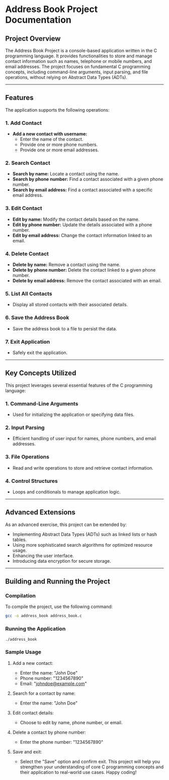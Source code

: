 # Address Book Project Documentation

## Project Overview
The Address Book Project is a console-based application written in the C programming language. It provides functionalities to store and manage contact information such as names, telephone or mobile numbers, and email addresses. The project focuses on fundamental C programming concepts, including command-line arguments, input parsing, and file operations, without relying on Abstract Data Types (ADTs).

---

## Features
The application supports the following operations:

### 1. Add Contact
- **Add a new contact with username:**
  - Enter the name of the contact.
  - Provide one or more phone numbers.
  - Provide one or more email addresses.

### 2. Search Contact
- **Search by name:** Locate a contact using the name.
- **Search by phone number:** Find a contact associated with a given phone number.
- **Search by email address:** Find a contact associated with a specific email address.

### 3. Edit Contact
- **Edit by name:** Modify the contact details based on the name.
- **Edit by phone number:** Update the details associated with a phone number.
- **Edit by email address:** Change the contact information linked to an email.

### 4. Delete Contact
- **Delete by name:** Remove a contact using the name.
- **Delete by phone number:** Delete the contact linked to a given phone number.
- **Delete by email address:** Remove the contact associated with an email.

### 5. List All Contacts
- Display all stored contacts with their associated details.

### 6. Save the Address Book
- Save the address book to a file to persist the data.

### 7. Exit Application
- Safely exit the application.

---

## Key Concepts Utilized
This project leverages several essential features of the C programming language:

### 1. Command-Line Arguments
- Used for initializing the application or specifying data files.

### 2. Input Parsing
- Efficient handling of user input for names, phone numbers, and email addresses.

### 3. File Operations
- Read and write operations to store and retrieve contact information.

### 4. Control Structures
- Loops and conditionals to manage application logic.

---

## Advanced Extensions
As an advanced exercise, this project can be extended by:
- Implementing Abstract Data Types (ADTs) such as linked lists or hash tables.
- Using more sophisticated search algorithms for optimized resource usage.
- Enhancing the user interface.
- Introducing data encryption for secure storage.

---

## Building and Running the Project

### Compilation
To compile the project, use the following command:
```bash
gcc -o address_book address_book.c
```

### Running the Application
```bash
./address_book
```

### Sample Usage
1. Add a new contact:
   - Enter the name: "John Doe"
   - Phone number: "1234567890"
   - Email: "johndoe@example.com"

2. Search for a contact by name:
   - Enter the name: "John Doe"

3. Edit contact details:
   - Choose to edit by name, phone number, or email.

4. Delete a contact by phone number:
   - Enter the phone number: "1234567890"

5. Save and exit:
   - Select the "Save" option and confirm exit.
This project will help you strengthen your understanding of core C programming concepts and their application to real-world use cases. Happy coding!

